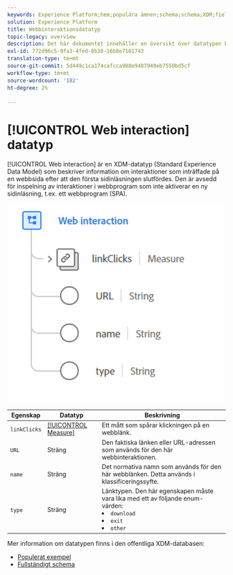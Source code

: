 ```yaml
---
keywords: Experience Platform;hem;populära ämnen;schema;schema;XDM;fields;schemas;Schemas;webbinaktion;datatyp;datatyp;datatyp;data type;
solution: Experience Platform
title: Webbinteraktionsdatatyp
topic-legacy: overview
description: Det här dokumentet innehåller en översikt över datatypen Experience Data Model (XDM) för webbinteraktion.
exl-id: 772d96c5-9fa3-4fed-8b38-16b8e7101743
translation-type: tm+mt
source-git-commit: 5d449c1ca174cafcca988e9487940eb7550bd5cf
workflow-type: tm+mt
source-wordcount: '182'
ht-degree: 2%

---
```


# [!UICONTROL Web interaction] datatyp

[!UICONTROL Web interaction] är en XDM-datatyp (Standard Experience Data Model) som beskriver information om interaktioner som inträffade på en webbsida efter att den första sidinläsningen slutfördes. Den är avsedd för inspelning av interaktioner i webbprogram som inte aktiverar en ny sidinläsning, t.ex. ett webbprogram (SPA).

<img src="../images/data-types/web-interaction.PNG" width="500" /><br />

| Egenskap | Datatyp | Beskrivning |
| --- | --- | --- |
| `linkClicks` | [[!UICONTROL Measure]](./measure.md) | Ett mått som spårar klickningen på en webblänk. |
| `URL` | Sträng | Den faktiska länken eller URL-adressen som används för den här webbinteraktionen. |
| `name` | Sträng | Det normativa namn som används för den här webblänken. Detta används i klassificeringssyfte. |
| `type` | Sträng | Länktypen. Den här egenskapen måste vara lika med ett av följande enum-värden: <li> `download` </li> <li> `exit` </li> <li> `other` </li> |

Mer information om datatypen finns i den offentliga XDM-databasen:

* [Populerat exempel](https://github.com/adobe/xdm/blob/master/components/datatypes/web/webinteraction.example.1.json)
* [Fullständigt schema](https://github.com/adobe/xdm/blob/master/components/datatypes/web/webinteraction.schema.json)

